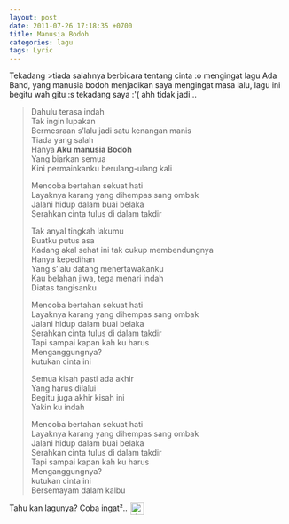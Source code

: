 ```yaml
---
layout: post
date: 2011-07-26 17:18:35 +0700
title: Manusia Bodoh
categories: lagu
tags: Lyric 
---
```

<p>Tekadang >tiada salahnya berbicara tentang cinta :o mengingat lagu Ada Band, yang manusia bodoh menjadikan saya mengingat masa lalu, lagu ini begitu wah gitu :s tekadang saya :'(&nbsp;ahh tidak jadi…<span id="more-518"></span></p>
<blockquote><p>Dahulu terasa indah<br>
Tak ingin lupakan<br>
Bermesraan s’lalu jadi satu kenangan manis<br>
Tiada yang salah<br>
Hanya<strong> Aku manusia Bodoh<br>
</strong>Yang biarkan semua<br>
Kini permainkanku berulang-ulang kali</p>
<p>Mencoba bertahan sekuat hati<br>
Layaknya karang yang dihempas sang ombak<br>
Jalani hidup dalam buai belaka<br>
Serahkan cinta tulus di dalam takdir</p>
<p>Tak anyal tingkah lakumu<br>
Buatku putus asa<br>
Kadang akal sehat ini tak cukup membendungnya<br>
Hanya kepedihan<br>
Yang s’lalu datang menertawakanku<br>
Kau belahan jiwa, tega menari indah<br>
Diatas tangisanku</p>
<p>Mencoba bertahan sekuat hati<br>
Layaknya karang yang dihempas sang ombak<br>
Jalani hidup dalam buai belaka<br>
Serahkan cinta tulus di dalam takdir<br>
Tapi sampai kapan kah ku harus<br>
Menganggungnya?<br>
kutukan cinta ini</p>
<p>Semua kisah pasti ada akhir<br>
Yang harus dilalui<br>
Begitu juga akhir kisah ini<br>
Yakin ku indah</p>
<p>Mencoba bertahan sekuat hati<br>
Layaknya karang yang dihempas sang ombak<br>
Jalani hidup dalam buai belaka<br>
Serahkan cinta tulus di dalam takdir<br>
Tapi sampai kapan kah ku harus<br>
Menganggungnya?<br>
kutukan cinta ini<br>
Bersemayam dalam kalbu</p></blockquote>
<p>Tahu kan lagunya? Coba ingat².. <img src="https://eggoez.bitbucket.io/wp-content/emojione/png/2639.png" alt=":(" class="emojione" style="font-size:inherit;height:3ex;width:3.1ex;min-height:20px;min-width:20px;display:inline-block;margin:-.2ex .15em .2ex;line-height:normal;vertical-align:middle"></p>